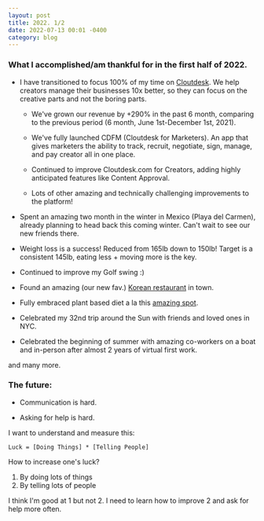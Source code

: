 ```yaml
---
layout: post
title: 2022. 1/2
date: 2022-07-13 00:01 -0400
category: blog
---
```


### What I accomplished/am thankful for in the first half of 2022.

- I have transitioned to focus 100% of my time on [Cloutdesk](https://www.cloutdesk.com).
  We help creators manage their businesses 10x better, so they can focus on the
  creative parts and not the boring parts.

  - We've grown our revenue by +290% in the past 6 month, comparing to the
    previous period (6 month, June 1st-December 1st, 2021).

  - We've fully launched CDFM (Cloutdesk for Marketers). An app that gives marketers
    the ability to track, recruit, negotiate, sign, manage, and pay creator all
    in one place.

  - Continued to improve Cloutdesk.com for Creators, adding highly anticipated features like
    Content Approval.

  - Lots of other amazing and technically challenging improvements to the
    platform!

- Spent an amazing two month in the winter in Mexico (Playa del Carmen), already
  planning to head back this coming winter. Can't wait to see our new friends there.

- Weight loss is a success! Reduced from 165lb down to 150lb! Target is
  a consistent 145lb, eating less + moving more is the key.

- Continued to improve my Golf swing :)

- Found an amazing (our new fav.) [Korean restaurant](https://www.yelp.ca/biz/jin-dal-lae-toronto) in town.

- Fully embraced plant based diet a la this [amazing spot](https://www.saigonlotustoronto.ca/).

- Celebrated my 32nd trip around the Sun with friends and loved ones in NYC.

- Celebrated the beginning of summer with amazing co-workers on a boat and
  in-person after almost 2 years of virtual first work.

and many more.

### The future:

- Communication is hard.

- Asking for help is hard.

I want to understand and measure this:

```
Luck = [Doing Things] * [Telling People]
```

How to increase one's luck?

1. By doing lots of things
2. By telling lots of people

I think I'm good at 1 but not 2. I need to learn how to improve 2 and ask for
help more often.
